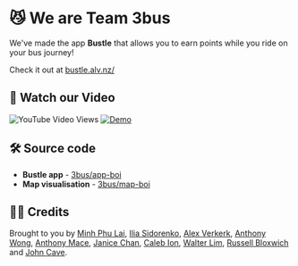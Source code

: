 # 😼 We are Team 3bus
We've made the app **Bustle** that allows you to earn points while you ride on your bus journey!

Check it out at [bustle.alv.nz/](https://bustle.alv.nz/)

## 🎥 Watch our Video
![YouTube Video Views](https://img.shields.io/youtube/views/GBad4Pu6kyk?style=social)
[![Demo](https://user-images.githubusercontent.com/2031472/185774587-46df4cea-6ef9-4e4d-9c3e-f1611f56f95b.jpeg)](https://www.youtube.com/watch?v=GBad4Pu6kyk)

## 🛠 Source code
- **Bustle app** - [3bus/app-boi](https://github.com/3bus/app-boi)
- **Map visualisation** - [3bus/map-boi](https://github.com/3bus/map-boi)

## 👯‍♀️ Credits

Brought to you by [Minh Phu Lai](https://github.com/MinhPhu0304), [Ilia Sidorenko](https://github.com/noway), [Alex Verkerk](https://github.com/Alxjlv), [Anthony Wong](https://github.com/anthonywongnz), [Anthony Mace](https://github.com/JacobKorn), [Janice Chan](https://standardresume.co/r/ccsjanice), [Caleb Ion](https://github.com/Calebhino), [Walter Lim](https://github.com/waltzaround), [Russell Bloxwich](https://github.com/RussellBloxwich) and [John Cave](https://github.com/johncave).
